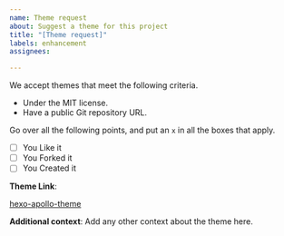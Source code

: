 ```yaml
---
name: Theme request
about: Suggest a theme for this project
title: "[Theme request]"
labels: enhancement
assignees: 

---
```


We accept themes that meet the following criteria. 

- Under the MIT license.
- Have a public Git repository URL.

 Go over all the following points, and put an `x` in all the boxes that apply.

- [ ] You Like it
- [ ] You Forked it
- [ ] You Created it

**Theme Link**: 

<!--Replace this: -->
[hexo-apollo-theme](https://github.com/pinggod/hexo-theme-apollo)

**Additional context**: Add any other context about the theme here.
